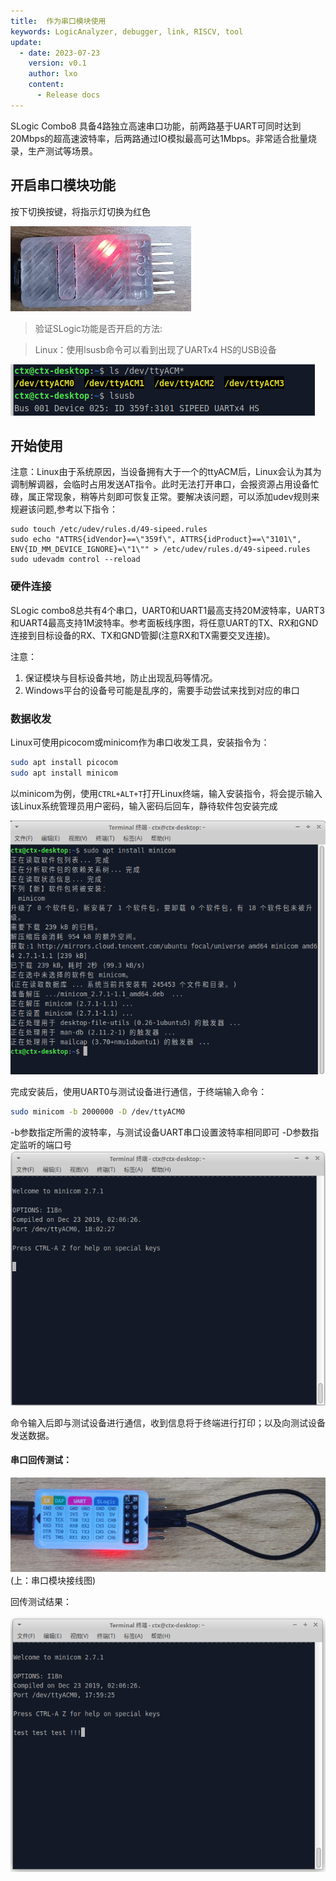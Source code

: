 ```yaml
---
title:  作为串口模块使用
keywords: LogicAnalyzer, debugger, link, RISCV, tool
update:
  - date: 2023-07-23
    version: v0.1
    author: lxo
    content:
      - Release docs
---
```


SLogic Combo8 具备4路独立高速串口功能，前两路基于UART可同时达到20Mbps的超高速波特率，后两路通过IO模拟最高可达1Mbps。非常适合批量烧录，生产测试等场景。

## 开启串口模块功能

按下切换按键，将指示灯切换为红色

![slogic_led_red](./assets/use_fouruart_function/slogic_led_red.png)

> 验证SLogic功能是否开启的方法:

> Linux：使用lsusb命令可以看到出现了UARTx4 HS的USB设备

![slogic_linux_equipment_uart](./assets/use_fouruart_function/slogic_linux_equipment_uart.png)


## 开始使用

注意：Linux由于系统原因，当设备拥有大于一个的ttyACM后，Linux会认为其为调制解调器，会临时占用发送AT指令。此时无法打开串口，会报资源占用设备忙碌，属正常现象，稍等片刻即可恢复正常。要解决该问题，可以添加udev规则来规避该问题,参考以下指令：
```shell
sudo touch /etc/udev/rules.d/49-sipeed.rules
sudo echo "ATTRS{idVendor}==\"359f\", ATTRS{idProduct}==\"3101\", ENV{ID_MM_DEVICE_IGNORE}=\"1\"" > /etc/udev/rules.d/49-sipeed.rules
sudo udevadm control --reload
```

### 硬件连接

SLogic combo8总共有4个串口，UART0和UART1最高支持20M波特率，UART3和UART4最高支持1M波特率。参考面板线序图，将任意UART的TX、RX和GND连接到目标设备的RX、TX和GND管脚(注意RX和TX需要交叉连接)。

注意：
1. 保证模块与目标设备共地，防止出现乱码等情况。
2. Windows平台的设备号可能是乱序的，需要手动尝试来找到对应的串口

### 数据收发

Linux可使用picocom或minicom作为串口收发工具，安装指令为：

```Bash
sudo apt install picocom
sudo apt install minicom
```

以minicom为例，使用`CTRL+ALT+T`打开Linux终端，输入安装指令，将会提示输入该Linux系统管理员用户密码，输入密码后回车，静待软件包安装完成

  ![minicom_install_uart](./assets/use_fouruart_function/minicom_install_uart.png)

完成安装后，使用UART0与测试设备进行通信，于终端输入命令：

```Bash
sudo minicom -b 2000000 -D /dev/ttyACM0
```

-b参数指定所需的波特率，与测试设备UART串口设置波特率相同即可
-D参数指定监听的端口号
![minicom_uart](./assets/use_fouruart_function/minicom_uart.png)

命令输入后即与测试设备进行通信，收到信息将于终端进行打印；以及向测试设备发送数据。

#### 串口回传测试：

![uart_line_uart](./assets/use_fouruart_function/uart_line_uart.jpg)
(上：串口模块接线图)

回传测试结果：

![minicom_test_uart](./assets/use_fouruart_function/minicom_test_uart.png)